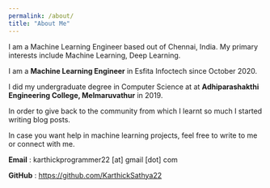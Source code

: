 ```yaml
---
permalink: /about/
title: "About Me"
---
```


I am a Machine Learning Engineer based out of Chennai, India. My primary interests include Machine Learning, Deep Learning.

I am a **Machine Learning Engineer** in Esfita Infoctech since October 2020.

I did my undergraduate degree in Computer Science at at **Adhiparashakthi Engineering College, Melmaruvathur** in 2019.

In order to give back to the community from which I learnt so much I started writing blog posts.

In case you want help in machine learning projects, feel free to write to me or connect with me.

**Email** : karthickprogrammer22 [at] gmail [dot] com

**GitHub** : https://github.com/KarthickSathya22